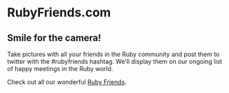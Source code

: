 RubyFriends.com
===============

Smile for the camera!
---------------------

Take pictures with all your friends in the Ruby community and post them to twitter with the #rubyfriends hashtag. We'll display them on our ongoing list of happy meetings in the Ruby world.

Check out all our wonderful [Ruby Friends](http://www.rubyfriends.com).

